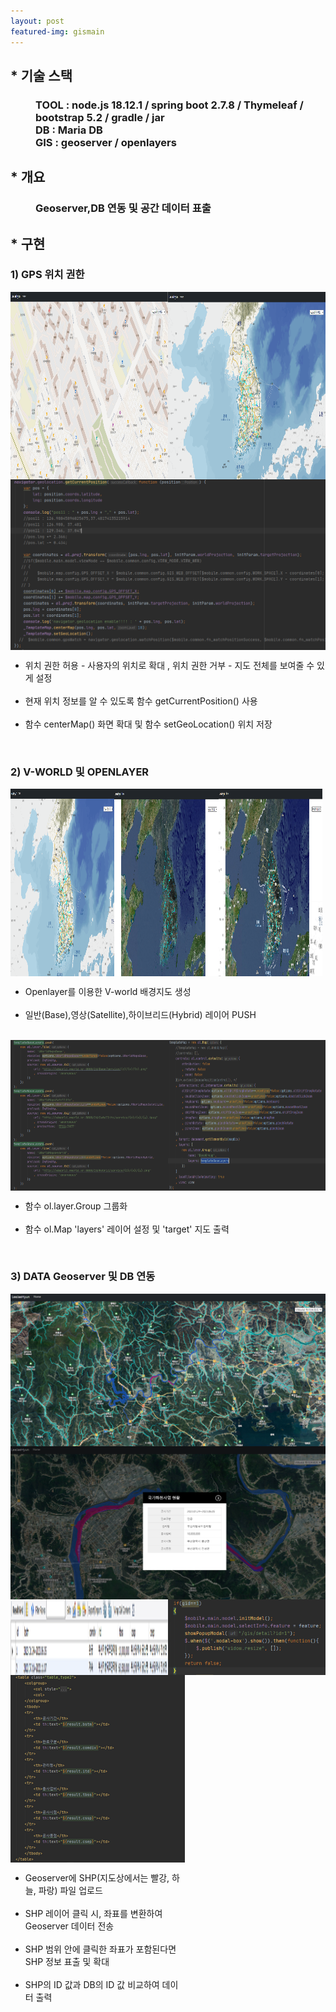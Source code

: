 ```yaml
---
layout: post
featured-img: gismain
---
```



## * 기술 스택 
<h3 style="margin-left: 40px;" > TOOL : node.js 18.12.1 / spring boot 2.7.8 / Thymeleaf / bootstrap 5.2  / gradle / jar
<br>DB :   Maria DB 
<br>GIS :  geoserver  / openlayers</h3>


## * 개요
<h3 style="margin-left: 40px;"><strong>Geoserver,DB 연동</strong> 및 <strong>공간 데이터 표출</strong></h3>


<div >
<h2>* 구현</h2>
<h3>1) GPS 위치 권한</h3>
    <div style=" display: flex;mjustify-content: space-between; flex-wrap: wrap;" >
    <img src="/assets/img/posts/1.위치 권한 o.png"   style="width: 50%;  height: 300px;"/>
    <img src="/assets/img/posts/1.위치 권한 x.png"   style="width: 50%;  height: 300px;  "/>
        <img src="/assets/img/posts/1.위치 권한 여부.png"  />
     <ul>
      <li>위치 권한 허용 - 사용자의 위치로 확대 , 위치 권한 거부 - 지도 전체를 보여줄 수 있게 설정</li>
      <br>
      <li>현재 위치 정보를 알 수 있도록 함수 getCurrentPosition() 사용</li>
      <br>
      <li>함수 centerMap() 화면 확대 및 함수 setGeoLocation() 위치 저장</li>
      <br>
    </ul>
   </div>

<h3>2) V-WORLD 및 OPENLAYER</h3>
  <div style=" display: flex;mjustify-content: space-between; flex-wrap: wrap;" >
    <img src="/assets/img/posts/2.화면-1.png"   style="width: 33%; height: 300px; "/>
    <img src="/assets/img/posts/2.화면-2.png"   style="width: 33%; height: 300px;  "/>
     <img src="/assets/img/posts/2.화면-3.png"   style="width: 33%; height: 300px;  "/>
      <ul >
      <li>Openlayer를 이용한 V-world 배경지도 생성</li>
      <br>
      <li>일반(Base),영상(Satellite),하이브리드(Hybrid) 레이어 PUSH</li>
      <br>
    </ul>
   </div>
 <div style=" display: flex;mjustify-content: space-between; flex-wrap: wrap;" >
    <img src="/assets/img/posts/2.vworld 이용한 화면 배열로 담기.png"   style="width: 50%; "/>
    <img src="/assets/img/posts/2.화면 타겟에 올리기.png"   style="width: 50%; "/>
      <ul >  
      <li>함수 ol.layer.Group 그룹화</li>
      <br>
      <li>함수 ol.Map 'layers' 레이어 설정 및 'target' 지도 출력</li>
      <br>
    </ul>
   </div>

<h3>3) DATA Geoserver 및 DB 연동</h3>
<div style=" display: flex;mjustify-content: space-between; flex-wrap: wrap;" >
    <img src="/assets/img/posts/3.3개의 하천 geoserver.png" style="width:100%; "/>
    <img src="/assets/img/posts/4.클릭시 줌인 및 하천정보 팝업 출력.png"   style="width:100% "/>
     <img src="/assets/img/posts/4.타임리프 데이터db.png"   style="width:50%"/>
    <img src="/assets/img/posts/4.클릭시 가져온정보로 그 shp의 위치 줌인.png"   style="width:50% "/>
      <img src="/assets/img/posts/4.타임리프 데이터.png"   style="width:50% height:300px"/>
      <ul style="width:50%">
      <li>Geoserver에 SHP(지도상에서는 빨강, 하늘, 파랑) 파일 업로드</li>
      <br>
      <li>SHP 레이어 클릭 시, 좌표를 변환하여 Geoserver 데이터 전송</li>
      <br>
      <li>SHP 범위 안에 클릭한 좌표가 포함된다면 SHP 정보 표출 및 확대</li>
      <br>
      <li>SHP의 ID 값과 DB의 ID 값 비교하여 데이터 출력</li>
      <br>
    </ul>
   </div>

</div>




 
 